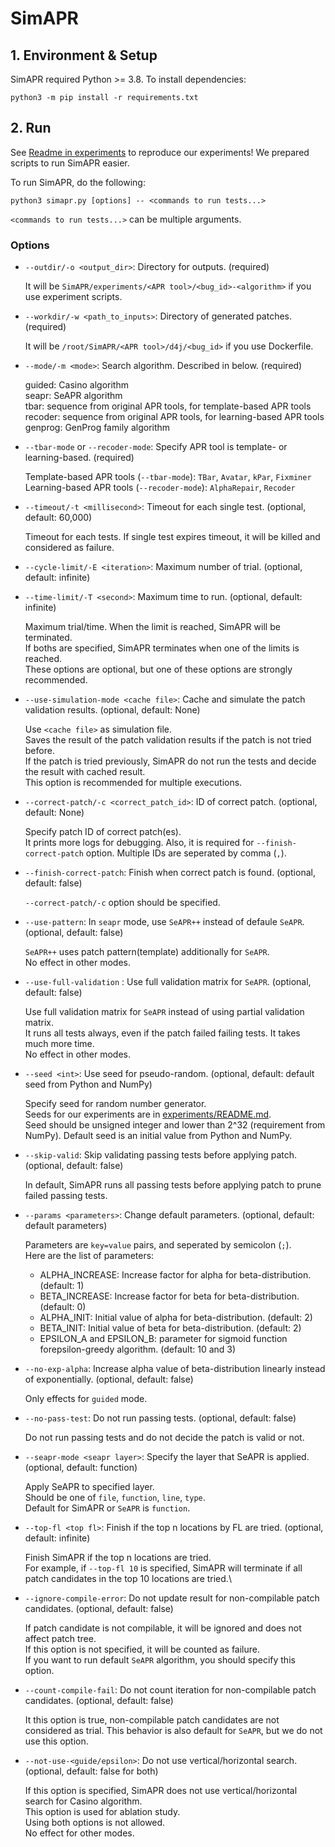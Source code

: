 # SimAPR

## 1. Environment & Setup
SimAPR required Python >= 3.8. To install dependencies:
```
python3 -m pip install -r requirements.txt
```

## 2. Run

See [Readme in experiments](../experiments/README.md) to reproduce our experiments!
We prepared scripts to run SimAPR easier.

To run SimAPR, do the following:
```
python3 simapr.py [options] -- <commands to run tests...>
```
`<commands to run tests...>` can be multiple arguments.

### Options
* `--outdir/-o <output_dir>`: Directory for outputs. (required)
  
  It will be `SimAPR/experiments/<APR tool>/<bug_id>-<algorithm>` if you use experiment scripts.

* `--workdir/-w <path_to_inputs>`: Directory of generated patches. (required)

  It will be `/root/SimAPR/<APR tool>/d4j/<bug_id>` if you use Dockerfile.

* `--mode/-m <mode>`: Search algorithm. Described in below. (required)

  guided: Casino algorithm\
  seapr: SeAPR algorithm\
  tbar: sequence from original APR tools, for template-based APR tools\
  recoder: sequence from original APR tools, for learning-based APR tools\
  genprog: GenProg family algorithm

* `--tbar-mode` or `--recoder-mode`: Specify APR tool is template- or learning-based. (required)

  Template-based APR tools (`--tbar-mode`): `TBar`, `Avatar`, `kPar`, `Fixminer`\
  Learning-based APR tools (`--recoder-mode`): `AlphaRepair`, `Recoder`

* `--timeout/-t <millisecond>`: Timeout for each single test. (optional, default: 60,000)
  
  Timeout for each tests. If single test expires timeout, it will be killed and considered as failure.

* `--cycle-limit/-E <iteration>`: Maximum number of trial. (optional, default: infinite)
* `--time-limit/-T <second>`: Maximum time to run. (optional, default: infinite)
  
  Maximum trial/time. When the limit is reached, SimAPR will be terminated.\
  If boths are specified, SimAPR terminates when one of the limits is reached.\
  These options are optional, but one of these options are strongly recommended.

* `--use-simulation-mode <cache file>`: Cache and simulate the patch validation results. (optional, default: None)
  
  Use `<cache file>` as simulation file.\
  Saves the result of the patch validation results if the patch is not tried before.\
  If the patch is tried previously, SimAPR do not run the tests and decide the result with cached result.\
  This option is recommended for multiple executions.

* `--correct-patch/-c <correct_patch_id>`: ID of correct patch. (optional, default: None)
  
  Specify patch ID of correct patch(es).\
  It prints more logs for debugging. Also, it is required for `--finish-correct-patch` option.
  Multiple IDs are seperated by comma (`,`).

* `--finish-correct-patch`: Finish when correct patch is found. (optional, default: false)

  `--correct-patch/-c` option should be specified.

* `--use-pattern`: In `seapr` mode, use `SeAPR++` instead of defaule `SeAPR`. (optional, default: false)
  
  `SeAPR++` uses patch pattern(template) additionally for `SeAPR`.\
  No effect in other modes.

* `--use-full-validation` : Use full validation matrix for `SeAPR`. (optional, default: false)
  
  Use full validation matrix for `SeAPR` instead of using partial validation matrix.\
  It runs all tests always, even if the patch failed failing tests. It takes much more time.\
  No effect in other modes.
  
* `--seed <int>`: Use seed for pseudo-random. (optional, default: default seed from Python and NumPy)

  Specify seed for random number generator.\
  Seeds for our experiments are in [experiments/README.md](experiments/README.md).\
  Seed should be unsigned integer and lower than 2^32 (requirement from NumPy).
  Default seed is an initial value from Python and NumPy.

* `--skip-valid`: Skip validating passing tests before applying patch. (optional, default: false)
  
  In default, SimAPR runs all passing tests before applying patch to prune failed passing tests.

* `--params <parameters>`: Change default parameters. (optional, default: default parameters)
  
  Parameters are `key=value` pairs, and seperated by semicolon (`;`).\
  Here are the list of parameters:
  * ALPHA_INCREASE: Increase factor for alpha for beta-distribution. (default: 1)
  * BETA_INCREASE: Increase factor for beta for beta-distribution. (default: 0)
  * ALPHA_INIT: Initial value of alpha for beta-distribution. (default: 2)
  * BETA_INIT: Initial value of beta for beta-distribution. (default: 2)
  * EPSILON_A and EPSILON_B: parameter for sigmoid function forepsilon-greedy algorithm. (default: 10 and 3)
  
* `--no-exp-alpha`: Increase alpha value of beta-distribution linearly instead of exponentially. (optional, default: false)
  
  Only effects for `guided` mode.

* `--no-pass-test`: Do not run passing tests. (optional, default: false)
  
  Do not run passing tests and do not decide the patch is valid or not.

* `--seapr-mode <seapr layer>`: Specify the layer that SeAPR is applied. (optional, default: function)
  
  Apply SeAPR to specified layer.\
  Should be one of `file`, `function`, `line`, `type`.\
  Default for SimAPR or `SeAPR` is `function`.

* `--top-fl <top fl>`: Finish if the top n locations by FL are tried. (optional, default: infinite)
  
  Finish SimAPR if the top n locations are tried.\
  For example, if `--top-fl 10` is specified, SimAPR will terminate if all patch candidates in the top 10 locations are tried.\

* `--ignore-compile-error`: Do not update result for non-compilable patch candidates. (optional, default: false)
  
  If patch candidate is not compilable, it will be ignored and does not affect patch tree.\
  If this option is not specified, it will be counted as failure.\
  If you want to run default `SeAPR` algorithm, you should specify this option.

* `--count-compile-fail`: Do not count iteration for non-compilable patch candidates. (optional, default: false)
  
  It this option is true, non-compilable patch candidates are not considered as trial.
  This behavior is also default for `SeAPR`, but we do not use this option.

* `--not-use-<guide/epsilon>`: Do not use vertical/horizontal search. (optional, default: false for both)
  
    If this option is specified, SimAPR does not use vertical/horizontal search for Casino algorithm.\
    This option is used for ablation study.\
    Using both options is not allowed.\
    No effect for other modes.